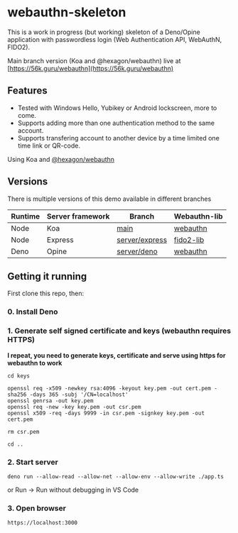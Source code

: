 # webauthn-skeleton

This is a work in progress (but working) skeleton of a Deno/Opine application with passwordless login (Web Authentication API, WebAuthN, FIDO2).

Main branch version (Koa and @hexagon/webauthn) live at [https://56k.guru/webauthn](https://56k.guru/webauthn)

## Features

*  Tested with Windows Hello, Yubikey or Android lockscreen, more to come.
*  Supports adding more than one authentication method to the same account.
*  Supports transfering account to another device by a time limited one time link or QR-code.

Using Koa and [@hexagon/webauthn](https://github.com/hexagon/webauthn)

## Versions

There is multiple versions of this demo available in different branches

| Runtime | Server framework | Branch | Webauthn-lib |
| ------- | ---------------- | ------ | ------------ |
| Node | Koa | [main](https://github.com/Hexagon/webauthn-skeleton) | [webauthn](https://github.com/hexagon/webauthn) |
| Node | Express | [server/express](https://github.com/Hexagon/webauthn-skeleton/tree/server/express) | [fido2-lib](https://www.npmjs.com/package/fido2-lib) |
| Deno | Opine | [server/deno](https://github.com/Hexagon/webauthn-skeleton/tree/server/deno) | [webauthn](https://github.com/hexagon/webauthn) |

## Getting it running

First clone this repo, then:

### 0. Install Deno

### 1. Generate self signed certificate and keys (webauthn requires HTTPS)

**I repeat, you need to generate keys, certificate and serve using https for webauthn to work**

```
cd keys

openssl req -x509 -newkey rsa:4096 -keyout key.pem -out cert.pem -sha256 -days 365 -subj '/CN=localhost'
openssl genrsa -out key.pem
openssl req -new -key key.pem -out csr.pem
openssl x509 -req -days 9999 -in csr.pem -signkey key.pem -out cert.pem

rm csr.pem

cd ..
```

### 2. Start server 

```deno run --allow-read --allow-net --allow-env --allow-write ./app.ts```

or Run -> Run without debugging in VS Code

### 3. Open browser

```https://localhost:3000```
